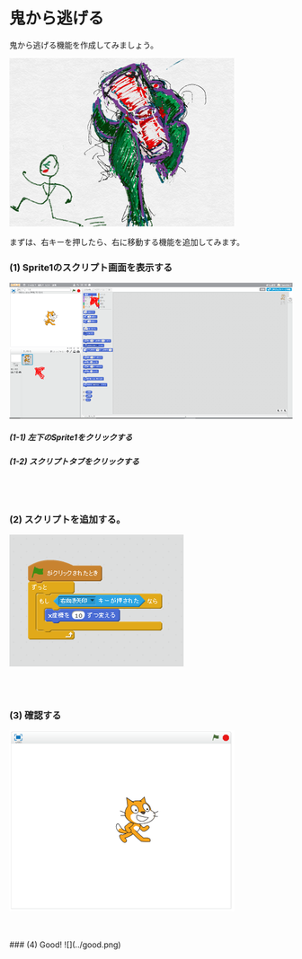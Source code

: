 # 鬼から逃げる


鬼から逃げる機能を作成してみましょう。

![](about.png)



まずは、右キーを押したら、右に移動する機能を追加してみます。



### (1) Sprite1のスクリプト画面を表示する

![](c001.png)

##### (1-1) 左下のSprite1をクリックする
##### (1-2) スクリプトタブをクリックする

<br>
<br>

### (2) スクリプトを追加する。
![](s001.png)

<br>
<br>

### (3) 確認する
![](con01.png)


<br>
<br>
### (4) Good!
![](../good.png)

